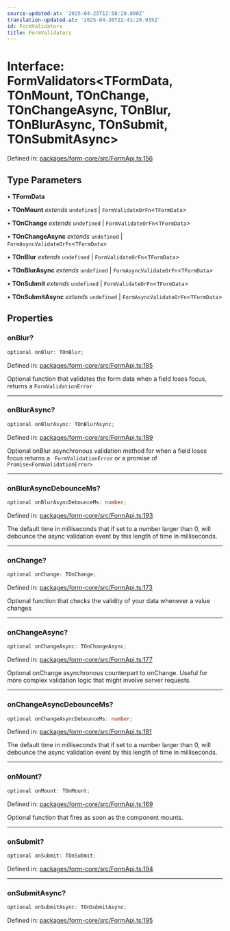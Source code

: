 ```yaml
---
source-updated-at: '2025-04-25T12:58:29.000Z'
translation-updated-at: '2025-04-30T22:41:29.935Z'
id: FormValidators
title: FormValidators
---
```


<!-- DO NOT EDIT: this page is autogenerated from the type comments -->

# Interface: FormValidators\<TFormData, TOnMount, TOnChange, TOnChangeAsync, TOnBlur, TOnBlurAsync, TOnSubmit, TOnSubmitAsync\>

Defined in: [packages/form-core/src/FormApi.ts:156](https://github.com/TanStack/form/blob/main/packages/form-core/src/FormApi.ts#L156)

## Type Parameters

• **TFormData**

• **TOnMount** *extends* `undefined` \| `FormValidateOrFn`\<`TFormData`\>

• **TOnChange** *extends* `undefined` \| `FormValidateOrFn`\<`TFormData`\>

• **TOnChangeAsync** *extends* `undefined` \| `FormAsyncValidateOrFn`\<`TFormData`\>

• **TOnBlur** *extends* `undefined` \| `FormValidateOrFn`\<`TFormData`\>

• **TOnBlurAsync** *extends* `undefined` \| `FormAsyncValidateOrFn`\<`TFormData`\>

• **TOnSubmit** *extends* `undefined` \| `FormValidateOrFn`\<`TFormData`\>

• **TOnSubmitAsync** *extends* `undefined` \| `FormAsyncValidateOrFn`\<`TFormData`\>

## Properties

### onBlur?

```ts
optional onBlur: TOnBlur;
```

Defined in: [packages/form-core/src/FormApi.ts:185](https://github.com/TanStack/form/blob/main/packages/form-core/src/FormApi.ts#L185)

Optional function that validates the form data when a field loses focus, returns a `FormValidationError`

***

### onBlurAsync?

```ts
optional onBlurAsync: TOnBlurAsync;
```

Defined in: [packages/form-core/src/FormApi.ts:189](https://github.com/TanStack/form/blob/main/packages/form-core/src/FormApi.ts#L189)

Optional onBlur asynchronous validation method for when a field loses focus returns a ` FormValidationError` or a promise of `Promise<FormValidationError>`

***

### onBlurAsyncDebounceMs?

```ts
optional onBlurAsyncDebounceMs: number;
```

Defined in: [packages/form-core/src/FormApi.ts:193](https://github.com/TanStack/form/blob/main/packages/form-core/src/FormApi.ts#L193)

The default time in milliseconds that if set to a number larger than 0, will debounce the async validation event by this length of time in milliseconds.

***

### onChange?

```ts
optional onChange: TOnChange;
```

Defined in: [packages/form-core/src/FormApi.ts:173](https://github.com/TanStack/form/blob/main/packages/form-core/src/FormApi.ts#L173)

Optional function that checks the validity of your data whenever a value changes

***

### onChangeAsync?

```ts
optional onChangeAsync: TOnChangeAsync;
```

Defined in: [packages/form-core/src/FormApi.ts:177](https://github.com/TanStack/form/blob/main/packages/form-core/src/FormApi.ts#L177)

Optional onChange asynchronous counterpart to onChange. Useful for more complex validation logic that might involve server requests.

***

### onChangeAsyncDebounceMs?

```ts
optional onChangeAsyncDebounceMs: number;
```

Defined in: [packages/form-core/src/FormApi.ts:181](https://github.com/TanStack/form/blob/main/packages/form-core/src/FormApi.ts#L181)

The default time in milliseconds that if set to a number larger than 0, will debounce the async validation event by this length of time in milliseconds.

***

### onMount?

```ts
optional onMount: TOnMount;
```

Defined in: [packages/form-core/src/FormApi.ts:169](https://github.com/TanStack/form/blob/main/packages/form-core/src/FormApi.ts#L169)

Optional function that fires as soon as the component mounts.

***

### onSubmit?

```ts
optional onSubmit: TOnSubmit;
```

Defined in: [packages/form-core/src/FormApi.ts:194](https://github.com/TanStack/form/blob/main/packages/form-core/src/FormApi.ts#L194)

***

### onSubmitAsync?

```ts
optional onSubmitAsync: TOnSubmitAsync;
```

Defined in: [packages/form-core/src/FormApi.ts:195](https://github.com/TanStack/form/blob/main/packages/form-core/src/FormApi.ts#L195)
